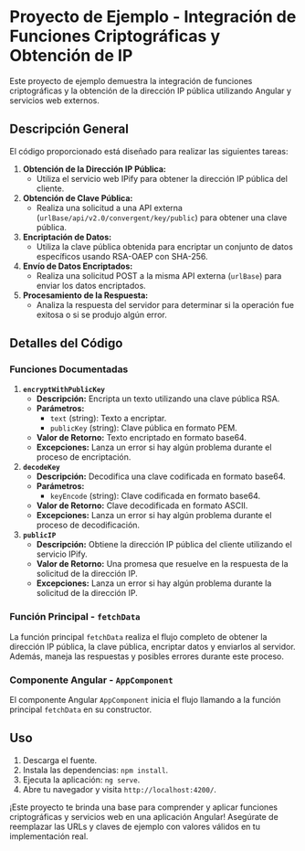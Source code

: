 

  <h1>Proyecto de Ejemplo - Integración de Funciones Criptográficas y Obtención de IP</h1>

  <p>Este proyecto de ejemplo demuestra la integración de funciones criptográficas y la obtención de la dirección IP pública utilizando Angular y servicios web externos.</p>

  <h2>Descripción General</h2>

  <p>El código proporcionado está diseñado para realizar las siguientes tareas:</p>

  <ol>
    <li><strong>Obtención de la Dirección IP Pública:</strong>
      <ul>
        <li>Utiliza el servicio web IPify para obtener la dirección IP pública del cliente.</li>
      </ul>
    </li>
    <li><strong>Obtención de Clave Pública:</strong>
      <ul>
        <li>Realiza una solicitud a una API externa (<code>urlBase/api/v2.0/convergent/key/public</code>) para obtener una clave pública.</li>
      </ul>
    </li>
    <li><strong>Encriptación de Datos:</strong>
      <ul>
        <li>Utiliza la clave pública obtenida para encriptar un conjunto de datos específicos usando RSA-OAEP con SHA-256.</li>
      </ul>
    </li>
    <li><strong>Envío de Datos Encriptados:</strong>
      <ul>
        <li>Realiza una solicitud POST a la misma API externa (<code>urlBase</code>) para enviar los datos encriptados.</li>
      </ul>
    </li>
    <li><strong>Procesamiento de la Respuesta:</strong>
      <ul>
        <li>Analiza la respuesta del servidor para determinar si la operación fue exitosa o si se produjo algún error.</li>
      </ul>
    </li>
  </ol>

  <h2>Detalles del Código</h2>

  <h3>Funciones Documentadas</h3>

  <ol>
    <li><strong><code>encryptWithPublicKey</code></strong>
      <ul>
        <li><strong>Descripción:</strong> Encripta un texto utilizando una clave pública RSA.</li>
        <li><strong>Parámetros:</strong>
          <ul>
            <li><code>text</code> (string): Texto a encriptar.</li>
            <li><code>publicKey</code> (string): Clave pública en formato PEM.</li>
          </ul>
        </li>
        <li><strong>Valor de Retorno:</strong> Texto encriptado en formato base64.</li>
        <li><strong>Excepciones:</strong> Lanza un error si hay algún problema durante el proceso de encriptación.</li>
      </ul>
    </li>
    <li><strong><code>decodeKey</code></strong>
      <ul>
        <li><strong>Descripción:</strong> Decodifica una clave codificada en formato base64.</li>
        <li><strong>Parámetros:</strong>
          <ul>
            <li><code>keyEncode</code> (string): Clave codificada en formato base64.</li>
          </ul>
        </li>
        <li><strong>Valor de Retorno:</strong> Clave decodificada en formato ASCII.</li>
        <li><strong>Excepciones:</strong> Lanza un error si hay algún problema durante el proceso de decodificación.</li>
      </ul>
    </li>
    <li><strong><code>publicIP</code></strong>
      <ul>
        <li><strong>Descripción:</strong> Obtiene la dirección IP pública del cliente utilizando el servicio IPify.</li>
        <li><strong>Valor de Retorno:</strong> Una promesa que resuelve en la respuesta de la solicitud de la dirección IP.</li>
        <li><strong>Excepciones:</strong> Lanza un error si hay algún problema durante la solicitud de la dirección IP.</li>
      </ul>
    </li>
  </ol>

  <h3>Función Principal - <code>fetchData</code></h3>

  <p>La función principal <code>fetchData</code> realiza el flujo completo de obtener la dirección IP pública, la clave pública, encriptar datos y enviarlos al servidor. Además, maneja las respuestas y posibles errores durante este proceso.</p>

  <h3>Componente Angular - <code>AppComponent</code></h3>

  <p>El componente Angular <code>AppComponent</code> inicia el flujo llamando a la función principal <code>fetchData</code> en su constructor.</p>

  <h2>Uso</h2>

  <ol>
    <li>Descarga el fuente.</li>
    <li>Instala las dependencias: <code>npm install</code>.</li>
    <li>Ejecuta la aplicación: <code>ng serve</code>.</li>
    <li>Abre tu navegador y visita <code>http://localhost:4200/</code>.</li>
  </ol>

  <p>¡Este proyecto te brinda una base para comprender y aplicar funciones criptográficas y servicios web en una aplicación Angular! Asegúrate de reemplazar las URLs y claves de ejemplo con valores válidos en tu implementación real.</p>

